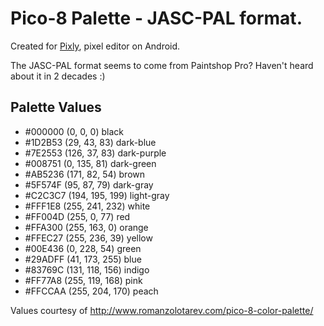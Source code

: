 # Pico-8 Palette - JASC-PAL format.

Created for [Pixly](https://play.google.com/store/apps/details?id=com.meltinglogic.pixly&hl=en), pixel editor on Android.

The JASC-PAL format seems to come from Paintshop Pro? Haven't heard about it in 2 decades :)

## Palette Values

* #000000 (0, 0, 0) black
* #1D2B53 (29, 43, 83) dark-blue
* #7E2553 (126, 37, 83) dark-purple
* #008751 (0, 135, 81) dark-green
* #AB5236 (171, 82, 54) brown
* #5F574F (95, 87, 79) dark-gray
* #C2C3C7 (194, 195, 199) light-gray
* #FFF1E8 (255, 241, 232) white
* #FF004D (255, 0, 77) red
* #FFA300 (255, 163, 0) orange
* #FFEC27 (255, 236, 39) yellow
* #00E436 (0, 228, 54) green
* #29ADFF (41, 173, 255) blue
* #83769C (131, 118, 156) indigo
* #FF77A8 (255, 119, 168) pink
* #FFCCAA (255, 204, 170) peach

Values courtesy of http://www.romanzolotarev.com/pico-8-color-palette/
